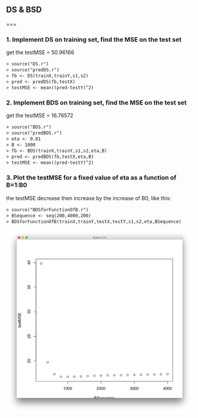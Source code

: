 ## DS & BSD
===

### 1. Implement DS on training set, find the MSE on the test set
get the testMSE = 50.96166      

    > source("DS.r")
    > source("predDS.r")
    > fb <- DS(trainX,trainY,s1,s2)
    > pred <- predDS(fb,testX)
    > testMSE <- mean((pred-testY)^2)

### 2. Implement BDS on training set, find the MSE on the test set
get the testMSE = 16.76572      

    > source("BDS.r")
    > source("predBDS.r")
    > eta <- 0.01
    > B <- 1000
    > fb <- BDS(trainX,trainY,s1,s2,eta,B)
    > pred <- predBDS(fb,testX,eta,B)
    > testMSE <- mean((pred-testY)^2)
 
### 3. Plot the testMSE for a fixed value of eta as a function of B=1:B0
the testMSE decrease then increase by the increase of B0, like this:

    > source("BDSforFunctionOfB.r")    
    > BSequence <- seq(200,4000,200)                                                      
    > BDSforFunctionOfB(trainX,trainY,testX,testY,s1,s2,eta,BSequence)  


![image](https://raw.githubusercontent.com/vincent101/DS-BDS/master/ScreenShot1.png)
